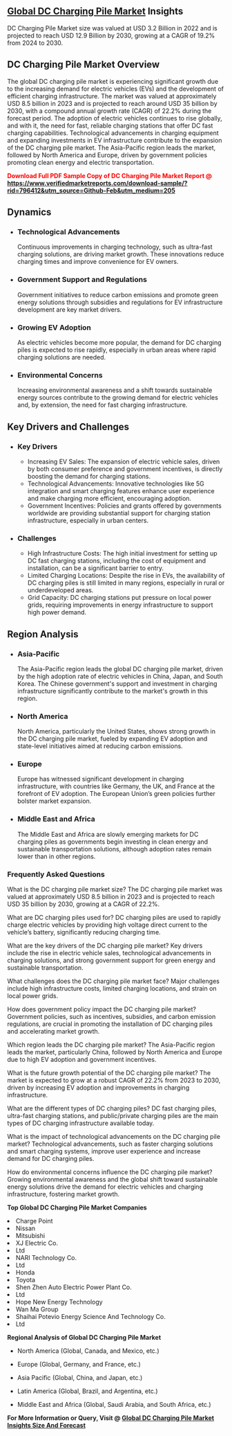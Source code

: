 <h2><a href="https://www.verifiedmarketreports.com/download-sample/?rid=796412&amp;utm_source=Github&amp;utm_medium=205" target="_blank">Global DC Charging Pile Market</a> Insights</h2><p>DC Charging Pile Market size was valued at USD 3.2 Billion in 2022 and is projected to reach USD 12.9 Billion by 2030, growing at a CAGR of 19.2% from 2024 to 2030.</p><p> <h2>DC Charging Pile Market Overview</h2> <p>The global DC charging pile market is experiencing significant growth due to the increasing demand for electric vehicles (EVs) and the development of efficient charging infrastructure. The market was valued at approximately USD 8.5 billion in 2023 and is projected to reach around USD 35 billion by 2030, with a compound annual growth rate (CAGR) of 22.2% during the forecast period. The adoption of electric vehicles continues to rise globally, and with it, the need for fast, reliable charging stations that offer DC fast charging capabilities. Technological advancements in charging equipment and expanding investments in EV infrastructure contribute to the expansion of the DC charging pile market. The Asia-Pacific region leads the market, followed by North America and Europe, driven by government policies promoting clean energy and electric transportation.</p> <p><strong><p><span class=""><span style="color: #ff0000;"><strong>Download Full PDF Sample Copy of DC Charging Pile Market Report</strong> @ </span><a href="https://www.verifiedmarketreports.com/download-sample/?rid=796412&amp;utm_source=Github-Feb&amp;utm_medium=205" target="_blank">https://www.verifiedmarketreports.com/download-sample/?rid=796412&amp;utm_source=Github-Feb&amp;utm_medium=205</a></span></p></strong></p> <h2>Dynamics</h2> <ul> <li><h3>Technological Advancements</h3>Continuous improvements in charging technology, such as ultra-fast charging solutions, are driving market growth. These innovations reduce charging times and improve convenience for EV owners.</li> <li><h3>Government Support and Regulations</h3>Government initiatives to reduce carbon emissions and promote green energy solutions through subsidies and regulations for EV infrastructure development are key market drivers.</li> <li><h3>Growing EV Adoption</h3>As electric vehicles become more popular, the demand for DC charging piles is expected to rise rapidly, especially in urban areas where rapid charging solutions are needed.</li> <li><h3>Environmental Concerns</h3>Increasing environmental awareness and a shift towards sustainable energy sources contribute to the growing demand for electric vehicles and, by extension, the need for fast charging infrastructure.</li> </ul> <h2>Key Drivers and Challenges</h2> <ul> <li><h3>Key Drivers</h3> <ul> <li>Increasing EV Sales: The expansion of electric vehicle sales, driven by both consumer preference and government incentives, is directly boosting the demand for charging stations.</li> <li>Technological Advancements: Innovative technologies like 5G integration and smart charging features enhance user experience and make charging more efficient, encouraging adoption.</li> <li>Government Incentives: Policies and grants offered by governments worldwide are providing substantial support for charging station infrastructure, especially in urban centers.</li> </ul> </li> <li><h3>Challenges</h3> <ul> <li>High Infrastructure Costs: The high initial investment for setting up DC fast charging stations, including the cost of equipment and installation, can be a significant barrier to entry.</li> <li>Limited Charging Locations: Despite the rise in EVs, the availability of DC charging piles is still limited in many regions, especially in rural or underdeveloped areas.</li> <li>Grid Capacity: DC charging stations put pressure on local power grids, requiring improvements in energy infrastructure to support high power demand.</li> </ul> </li> </ul> <h2>Region Analysis</h2> <ul> <li><h3>Asia-Pacific</h3>The Asia-Pacific region leads the global DC charging pile market, driven by the high adoption rate of electric vehicles in China, Japan, and South Korea. The Chinese government's support and investment in charging infrastructure significantly contribute to the market's growth in this region.</li> <li><h3>North America</h3>North America, particularly the United States, shows strong growth in the DC charging pile market, fueled by expanding EV adoption and state-level initiatives aimed at reducing carbon emissions.</li> <li><h3>Europe</h3>Europe has witnessed significant development in charging infrastructure, with countries like Germany, the UK, and France at the forefront of EV adoption. The European Union’s green policies further bolster market expansion.</li> <li><h3>Middle East and Africa</h3>The Middle East and Africa are slowly emerging markets for DC charging piles as governments begin investing in clean energy and sustainable transportation solutions, although adoption rates remain lower than in other regions.</li> </ul> <h3>Frequently Asked Questions</h3> <p>What is the DC charging pile market size? The DC charging pile market was valued at approximately USD 8.5 billion in 2023 and is projected to reach USD 35 billion by 2030, growing at a CAGR of 22.2%.</p> <p>What are DC charging piles used for? DC charging piles are used to rapidly charge electric vehicles by providing high voltage direct current to the vehicle’s battery, significantly reducing charging time.</p> <p>What are the key drivers of the DC charging pile market? Key drivers include the rise in electric vehicle sales, technological advancements in charging solutions, and strong government support for green energy and sustainable transportation.</p> <p>What challenges does the DC charging pile market face? Major challenges include high infrastructure costs, limited charging locations, and strain on local power grids.</p> <p>How does government policy impact the DC charging pile market? Government policies, such as incentives, subsidies, and carbon emission regulations, are crucial in promoting the installation of DC charging piles and accelerating market growth.</p> <p>Which region leads the DC charging pile market? The Asia-Pacific region leads the market, particularly China, followed by North America and Europe due to high EV adoption and government incentives.</p> <p>What is the future growth potential of the DC charging pile market? The market is expected to grow at a robust CAGR of 22.2% from 2023 to 2030, driven by increasing EV adoption and improvements in charging infrastructure.</p> <p>What are the different types of DC charging piles? DC fast charging piles, ultra-fast charging stations, and public/private charging piles are the main types of DC charging infrastructure available today.</p> <p>What is the impact of technological advancements on the DC charging pile market? Technological advancements, such as faster charging solutions and smart charging systems, improve user experience and increase demand for DC charging piles.</p> <p>How do environmental concerns influence the DC charging pile market? Growing environmental awareness and the global shift toward sustainable energy solutions drive the demand for electric vehicles and charging infrastructure, fostering market growth.</p> </p><p><strong>Top Global DC Charging Pile Market Companies</strong></p><div data-test-id=""><p><li> Charge Point</li><li> Nissan</li><li> Mitsubishi</li><li> XJ Electric Co.</li><li>Ltd</li><li> NARI Technology Co.</li><li>Ltd</li><li> Honda</li><li> Toyota</li><li> Shen Zhen Auto Electric Power Plant Co.</li><li>Ltd</li><li> Hope New Energy Technology</li><li> Wan Ma Group</li><li> Shaihai Potevio Energy Science And Technology Co.</li><li>Ltd</li></p><div><strong>Regional Analysis of&nbsp;Global DC Charging Pile Market</strong></div><ul><li dir="ltr"><p dir="ltr">North America&nbsp;(Global, Canada, and Mexico, etc.)</p></li><li dir="ltr"><p dir="ltr">Europe (Global, Germany, and France, etc.)</p></li><li dir="ltr"><p dir="ltr">Asia Pacific&nbsp;(Global, China, and Japan, etc.)</p></li><li dir="ltr"><p dir="ltr">Latin America&nbsp;(Global, Brazil, and Argentina, etc.)</p></li><li dir="ltr">Middle East and Africa&nbsp;(Global, Saudi Arabia, and South Africa, etc.)</li></ul><p><strong>For More Information or Query, Visit @&nbsp;</strong><strong><a href="https://www.verifiedmarketreports.com/product/dc-charging-pile-market/?utm_source=Github&amp;utm_medium=205" target="_blank">Global DC Charging Pile Market Insights Size And Forecast</a></strong></p></div>

